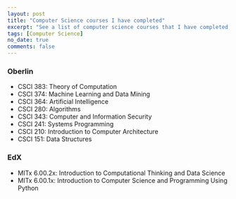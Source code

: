 ```yaml
---
layout: post
title: "Computer Science courses I have completed"
excerpt: "See a list of computer science courses that I have completed, in school and on MOOCs."
tags: [Computer Science]
no_date: true
comments: false
---
```


### Oberlin
- CSCI 383: Theory of Computation
- CSCI 374: Machine Learning and Data Mining
- CSCI 364: Artificial Intelligence
- CSCI 280: Algorithms
- CSCI 343: Computer and Information Security
- CSCI 241: Systems Programming
- CSCI 210: Introduction to Computer Architecture
- CSCI 151: Data Structures

### EdX
- MITx 6.00.2x: Introduction to Computational Thinking and Data Science
- MITx 6.00.1x: Introduction to Computer Science and Programming Using Python